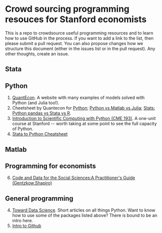 # Crowd sourcing programming resouces for Stanford economists

This is a repo to crowdsource useful programming resources and to learn how to use GitHub in the process. If you want to add a link to the list, then please submit a pull request. You can also propose changes how we structure this document (either in the issues list or in the pull request). Any other thoughts, create an issue. 

## Stata


## Python
1. [QuantEcon](https://quantecon.org/). A website with many examples of models solved with Python (and Julia too!).
2. Cheetsheet by Quantecon for [Python](https://cheatsheets.quantecon.org/python-cheatsheet.html); [Python vs Matlab vs Julia](https://cheatsheets.quantecon.org/); [Stats: Python pandas vs Stata vs R](https://cheatsheets.quantecon.org/stats-cheatsheet.html).
3. [Introduction to Scientific Computing with Python (CME 193)](http://web.stanford.edu/class/cme193/syllabus.html). A one-unit course at Stanford -- worth taking at some point to see the full capacity of Python.  
5. [Stata to Python Cheatsheet](http://www.danielmsullivan.com/pages/tutorial_stata_to_python.html)


## Matlab


## Programming for economists
6. [Code and Data for the Social Sciences:A Practitioner's Guide (Gentzkow,Shapiro)](http://web.stanford.edu/~gentzkow/research/CodeAndData.pdf)

## General programming
4. [Toward Data Science](https://towardsdatascience.com/). Short articles on all things Python. Want to know how to use some of the packages listed above? There is bound to be an intro here. 
6. [Intro to Github](https://guides.github.com/activities/hello-world/)  
